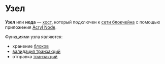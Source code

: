 # Узел

**Узел** или **нода** — [хост](https://ru.wikipedia.org/wiki/Хост), который подключен к [сети блокчейна](/blockchain/blockchain-network.md) с помощью приложения [Acryl Node](https://github.com/acrylplatform/Acryl).

Функциями узла являются:

* хранение [блоков](/blockchain/block.md)
* [валидация транзакций](/blockchain/transaction-validation.md)
* отправка [транзакций](/blockchain/transaction.md)
